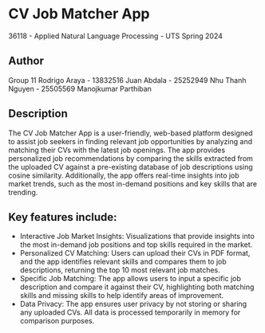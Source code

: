 # CV Job Matcher App

36118 - Applied Natural Language Processing - UTS
Spring 2024

## Author
Group 11 
Rodrigo Araya - 13832516
Juan Abdala - 25252949
Nhu Thanh Nguyen - 25505569
Manojkumar Parthiban

## Description
The CV Job Matcher App is a user-friendly, web-based platform designed to assist job seekers in finding relevant job opportunities by analyzing and matching their CVs with the latest job openings. The app provides personalized job recommendations by comparing the skills extracted from the uploaded CV against a pre-existing database of job descriptions using cosine similarity. Additionally, the app offers real-time insights into job market trends, such as the most in-demand positions and key skills that are trending.

## Key features include:

* Interactive Job Market Insights: Visualizations that provide insights into the most in-demand job positions and top skills required in the market.
* Personalized CV Matching: Users can upload their CVs in PDF format, and the app identifies relevant skills and compares them to job descriptions, returning the top 10 most relevant job matches.
* Specific Job Matching: The app allows users to input a specific job description and compare it against their CV, highlighting both matching skills and missing skills to help identify areas of improvement.
* Data Privacy: The app ensures user privacy by not storing or sharing any uploaded CVs. All data is processed temporarily in memory for comparison purposes.



